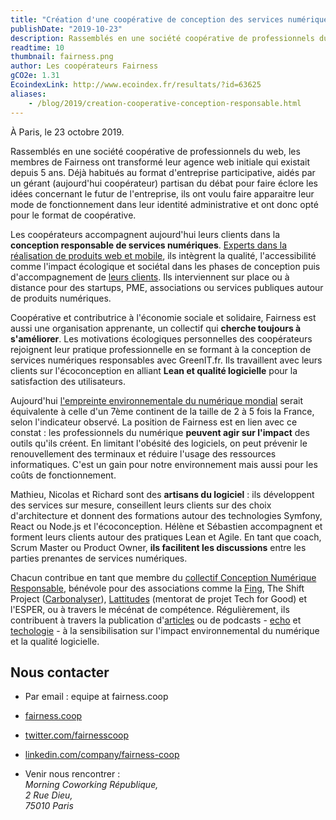 ```yaml
---
title: "Création d'une coopérative de conception des services numériques prenant en compte l'impact environnemental et sociétal"
publishDate: "2019-10-23"
description: Rassemblés en une société coopérative de professionnels du web, les membres de Fairness accompagnent leurs clients dans la conception responsable de services numériques.
readtime: 10
thumbnail: fairness.png
author: Les coopérateurs Fairness
gCO2e: 1.31
EcoindexLink: http://www.ecoindex.fr/resultats/?id=63625
aliases:
    - /blog/2019/creation-cooperative-conception-responsable.html
---
```

À Paris, le 23 octobre 2019.

Rassemblés en une société coopérative de professionnels du web, les membres de Fairness ont transformé leur agence web initiale qui existait depuis 5 ans. Déjà habitués au format d'entreprise participative, aidés par un gérant (aujourd'hui coopérateur) partisan du débat pour faire éclore les idées concernant le futur de l'entreprise, ils ont voulu faire apparaitre leur mode de fonctionnement dans leur identité administrative et ont donc opté pour le format de coopérative.

Les coopérateurs accompagnent aujourd'hui leurs clients dans la **conception responsable de services numériques**. [Experts dans la réalisation de produits web et mobile](/blog/2019/notre-offre/), ils intègrent la qualité, l'accessibilité comme l'impact écologique et sociétal dans les phases de conception puis d'accompagnement de [leurs clients](/blog/2019/references/). Ils interviennent sur place ou à distance pour des startups, PME, associations ou services publiques autour de produits numériques.

Coopérative et contributrice à l'économie sociale et solidaire, Fairness est aussi une organisation apprenante, un collectif qui **cherche toujours à s'améliorer**. Les motivations écologiques personnelles des coopérateurs rejoignent leur pratique professionnelle en se formant à la conception de services numériques responsables avec GreenIT.fr. Ils travaillent avec leurs clients sur l'écoconception en alliant **Lean et qualité logicielle** pour la satisfaction des utilisateurs.

Aujourd'hui [l'empreinte environnementale du numérique mondial](https://www.greenit.fr/empreinte-environnementale-du-numerique-mondial/) serait équivalente à celle d'un 7ème continent de la taille de 2 à 5 fois la France, selon l'indicateur observé. La position de Fairness est en lien avec ce constat : les professionnels du numérique **peuvent agir sur l'impact** des outils qu'ils créent. En limitant l'obésité des logiciels, on peut prévenir le renouvellement des terminaux et réduire l'usage des ressources informatiques. C'est un gain pour notre environnement mais aussi pour les coûts de fonctionnement.

Mathieu, Nicolas et Richard sont des **artisans du logiciel** : ils développent des services sur mesure, conseillent leurs clients sur des choix d'architecture et donnent des formations autour des technologies Symfony, React ou Node.js et l'écoconception. Hélène et Sébastien accompagnent et forment leurs clients autour des pratiques Lean et Agile. En tant que coach, Scrum Master ou Product Owner, **ils facilitent les discussions** entre les parties prenantes de services numériques.

Chacun contribue en tant que membre du [collectif Conception Numérique Responsable](https://www.conception-numerique-responsable.com/), bénévole pour des associations comme la [Fing](http://fing.org/?lang=fr), The Shift Project ([Carbonalyser](https://theshiftproject.org/carbonalyser-extension-navigateur/)), [Lattitudes](https://www.latitudes.cc/) (mentorat de projet Tech for Good) et l'ESPER, ou à travers le mécénat de compétence. Régulièrement, ils contribuent à travers la publication d'[articles](https://www.greenit.fr/2019/10/08/6-arguments-pour-la-conception-responsable-des-services-numeriques/) ou de podcasts - [echo](https://podcastecho.github.io/) et [techologie](https://techologie.net/) - à la sensibilisation sur l'impact environnemental du numérique et la qualité logicielle.

## Nous contacter

* Par email : equipe at fairness.coop

* [fairness.coop](https://fairness.coop/)

* [twitter.com/fairnesscoop](https://twitter.com/fairnesscoop)

* [linkedin.com/company/fairness-coop](https://www.linkedin.com/company/fairness-coop)

* Venir nous rencontrer :   
*Morning Coworking République,  
2 Rue Dieu,  
75010 Paris*
